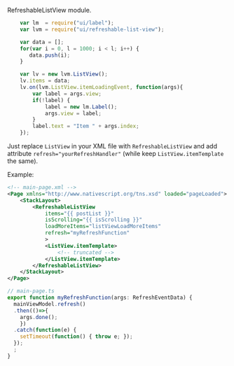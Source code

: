 ﻿RefreshableListView module. 
```js
    var lm  = require("ui/label");
    var lvm = require("ui/refreshable-list-view");

    var data = [];
    for(var i = 0, l = 1000; i < l; i++) {
       data.push(i);
    }

    var lv = new lvm.ListView();
    lv.items = data;
    lv.on(lvm.ListView.itemLoadingEvent, function(args){
        var label = args.view;
        if(!label) {
            label = new lm.Label();
            args.view = label;
        }
        label.text = "Item " + args.index;
    });
```

Just replace `ListView` in your XML file with `RefreshableListView` and add attribute `refresh="yourRefreshHandler"`
(while keep `ListView.itemTemplate` the same).

Example:
```xml
<!-- main-page.xml -->
<Page xmlns="http://www.nativescript.org/tns.xsd" loaded="pageLoaded">
    <StackLayout>
        <RefreshableListView
            items="{{ postList }}"
            isScrolling="{{ isScrolling }}"
            loadMoreItems="listViewLoadMoreItems"
            refresh="myRefreshFunction"
            >
            <ListView.itemTemplate>
                <!-- truncated -->
            </ListView.itemTemplate>
        </RefreshableListView>
    </StackLayout>
</Page>
```
```ts
// main-page.ts
export function myRefreshFunction(args: RefreshEventData) {
  mainViewModel.refresh()
  .then(()=>{
    args.done();
    })
  .catch(function(e) {
    setTimeout(function() { throw e; });
  });
  ;
}
```
